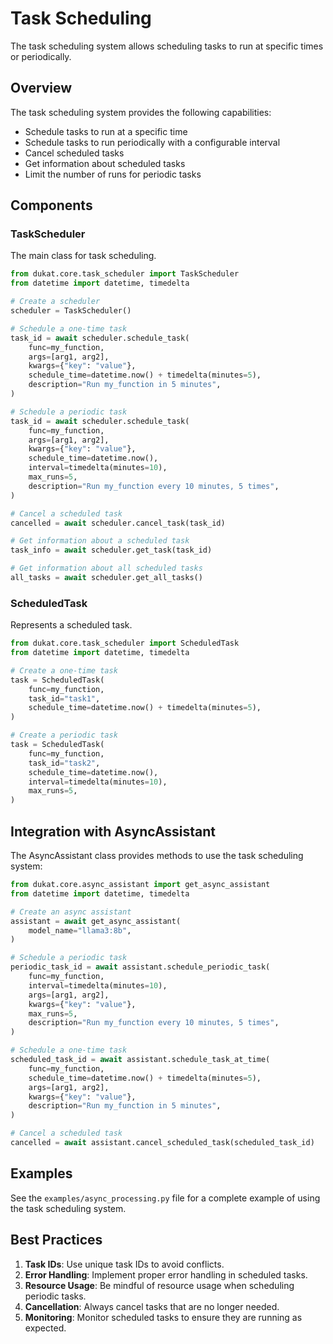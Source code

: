 # Task Scheduling

The task scheduling system allows scheduling tasks to run at specific times or periodically.

## Overview

The task scheduling system provides the following capabilities:

- Schedule tasks to run at a specific time
- Schedule tasks to run periodically with a configurable interval
- Cancel scheduled tasks
- Get information about scheduled tasks
- Limit the number of runs for periodic tasks

## Components

### TaskScheduler

The main class for task scheduling.

```python
from dukat.core.task_scheduler import TaskScheduler
from datetime import datetime, timedelta

# Create a scheduler
scheduler = TaskScheduler()

# Schedule a one-time task
task_id = await scheduler.schedule_task(
    func=my_function,
    args=[arg1, arg2],
    kwargs={"key": "value"},
    schedule_time=datetime.now() + timedelta(minutes=5),
    description="Run my_function in 5 minutes",
)

# Schedule a periodic task
task_id = await scheduler.schedule_task(
    func=my_function,
    args=[arg1, arg2],
    kwargs={"key": "value"},
    schedule_time=datetime.now(),
    interval=timedelta(minutes=10),
    max_runs=5,
    description="Run my_function every 10 minutes, 5 times",
)

# Cancel a scheduled task
cancelled = await scheduler.cancel_task(task_id)

# Get information about a scheduled task
task_info = await scheduler.get_task(task_id)

# Get information about all scheduled tasks
all_tasks = await scheduler.get_all_tasks()
```

### ScheduledTask

Represents a scheduled task.

```python
from dukat.core.task_scheduler import ScheduledTask
from datetime import datetime, timedelta

# Create a one-time task
task = ScheduledTask(
    func=my_function,
    task_id="task1",
    schedule_time=datetime.now() + timedelta(minutes=5),
)

# Create a periodic task
task = ScheduledTask(
    func=my_function,
    task_id="task2",
    schedule_time=datetime.now(),
    interval=timedelta(minutes=10),
    max_runs=5,
)
```

## Integration with AsyncAssistant

The AsyncAssistant class provides methods to use the task scheduling system:

```python
from dukat.core.async_assistant import get_async_assistant
from datetime import datetime, timedelta

# Create an async assistant
assistant = await get_async_assistant(
    model_name="llama3:8b",
)

# Schedule a periodic task
periodic_task_id = await assistant.schedule_periodic_task(
    func=my_function,
    interval=timedelta(minutes=10),
    args=[arg1, arg2],
    kwargs={"key": "value"},
    max_runs=5,
    description="Run my_function every 10 minutes, 5 times",
)

# Schedule a one-time task
scheduled_task_id = await assistant.schedule_task_at_time(
    func=my_function,
    schedule_time=datetime.now() + timedelta(minutes=5),
    args=[arg1, arg2],
    kwargs={"key": "value"},
    description="Run my_function in 5 minutes",
)

# Cancel a scheduled task
cancelled = await assistant.cancel_scheduled_task(scheduled_task_id)
```

## Examples

See the `examples/async_processing.py` file for a complete example of using the task scheduling system.

## Best Practices

1. **Task IDs**: Use unique task IDs to avoid conflicts.
2. **Error Handling**: Implement proper error handling in scheduled tasks.
3. **Resource Usage**: Be mindful of resource usage when scheduling periodic tasks.
4. **Cancellation**: Always cancel tasks that are no longer needed.
5. **Monitoring**: Monitor scheduled tasks to ensure they are running as expected.

